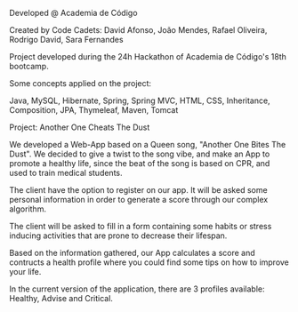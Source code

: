 Developed @ Academia de Código

Created by Code Cadets:
David Afonso,
João Mendes,
Rafael Oliveira,
Rodrigo David,
Sara Fernandes

Project developed during the 24h Hackathon of Academia de Código's 18th bootcamp.

Some concepts applied on the project:

Java,
MySQL,
Hibernate,
Spring,
Spring MVC,
HTML,
CSS,
Inheritance,
Composition,
JPA,
Thymeleaf,
Maven,
Tomcat

Project: Another One Cheats The Dust

We developed a Web-App based on a Queen song, "Another One Bites The Dust". We decided to give a twist to the song vibe, 
and make an App to promote a healthy life, since the beat of the song is based on CPR, and used to train medical students.

The client have the option to register on our app. It will be asked some personal information in order to generate a score
through our complex algorithm.

The client will be asked to fill in a form containing some habits or stress inducing activities that are prone to decrease their lifespan.

Based on the information gathered, our App calculates a score and contructs a health profile where you could find some tips on how to improve your life.

In the current version of the application, there are 3 profiles available: Healthy, Advise and Critical.
